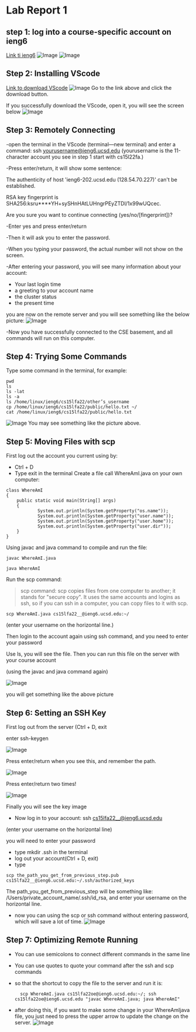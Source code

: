 # Lab Report 1
## step 1: log into a course-specific account on ieng6

[Link ti ieng6](https://sdacs.ucsd.edu/~icc/index.php)
![Image](1.jpg)
![Image](2.jpg)

## Step 2: Installing VScode
[Link to download VScode](https://code.visualstudio.com/)
![Image](3.jpg)
Go to the link above and click the download button.

If you successfully download the VScode, open it, you will see the screen below
![Image](4.jpg)

## Step 3: Remotely Connecting
-open the terminal in the VScode (terminal—new terminal) and enter a command:
ssh yourusername@ieng6.ucsd.edu
(yourusername is the 11-character account you see in step 1 start with cs15l22fa.)

-Press enter/return, it will show some sentence:

The authenticity of host 'ieng6-202.ucsd.edu (128.54.70.227)' can't be established.

RSA key fingerprint is SHA256:ksru****YH+sySHnHAtLUHngrPEyZTDl/1x99wUQcec.

Are you sure you want to continue connecting (yes/no/[fingerprint])?

-Enter yes and press enter/return

-Then it will ask you to enter the password.

-When you typing your password, the actual number will not show on the screen.

-After entering your password, you will see many information about your account:
* Your last login time
* a greeting to your account name
* the cluster status
* the present time

you are now on the remote server and you will see something like the below picture:
![Image](5.jpg)

-Now you have successfully connected to the CSE basement, and all commands will run on this computer.

## Step 4: Trying Some Commands
Type some command in the terminal, for example:
```
pwd
ls
ls -lat
ls -a
ls /home/linux/ieng6/cs15lfa22/other’s_username
cp /home/linux/ieng6/cs15lfa22/public/hello.txt ~/
cat /home/linux/ieng6/cs15lfa22/public/hello.txt
```
![Image](6.jpg)
You may see something like the picture above.

## Step 5: Moving Files with scp
First log out the account you current using by:
- Ctrl + D
- Type exit in the terminal
Create a file call WhereAmI.java on your own computer:

```
class WhereAmI 
{
  	public static void main(String[] args) 
	{
    		System.out.println(System.getProperty("os.name"));
    		System.out.println(System.getProperty("user.name"));
    		System.out.println(System.getProperty("user.home"));
    		System.out.println(System.getProperty("user.dir"));
  	}
}
```

Using javac and java command to compile and run the file:

	javac WhereAmI.java
  
  	java WhereAmI

Run the scp command:
> scp command: scp copies files from one computer to another; it stands for "secure copy". It uses the same accounts and logins as ssh, so if you can ssh in a computer, you can copy files to it with scp.

```
scp WhereAmI.java cs15lfa22__@ieng6.ucsd.edu:~/ 
```
(enter your username on the horizontal line.)

Then login to the account again using ssh command, and you need to enter your password

Use ls, you will see the file. Then you can run this file on the server with your course account

(using the javac and java command again)

![Image](7.png)

you will get something like the above picture

## Step 6: Setting an SSH Key
First log out from the server (Ctrl + D, exit

enter ssh-keygen

![Image](8.png)

Press enter/return when you see this, and remember the path.

![Image](9.png)

Press enter/return two times!

![Image](10.png)

Finally you will see the key image
- Now log in to your account: ssh cs15lfa22__@ieng6.ucsd.edu 

(enter your username on the horizontal line)

you will need to enter your password
- type mkdir .ssh in the terminal
- log out your account(Ctrl + D, exit)
- type 
```
scp the_path_you_get_from_previous_step.pub cs15lfa22__@ieng6.ucsd.edu:~/.ssh/authorized_keys
```
The path_you_get_from_previous_step will be something like: /Users/private_account_name/.ssh/id_rsa, and enter your username on the horizontal line.
- now you can using the scp or ssh command without entering password, which will save a lot of time.
![Image](11.png)

## Step 7: Optimizing Remote Running
- You can use semicolons to connect different commands in the same line
- You can use quotes to quote your command after the ssh and scp commands
- so that the shortcut to copy the file to the server and run it is:
		
		scp WhereAmI.java cs15lfa22oe@ieng6.ucsd.edu:~/; ssh cs15lfa22oe@ieng6.ucsd.edu "javac WhereAmI.java; java WhereAmI"
- after doing this, if you want to make some change in your WhereAmIjava file, you just need to press the upper arrow to update the change on the server.
![Image](12.png)





















